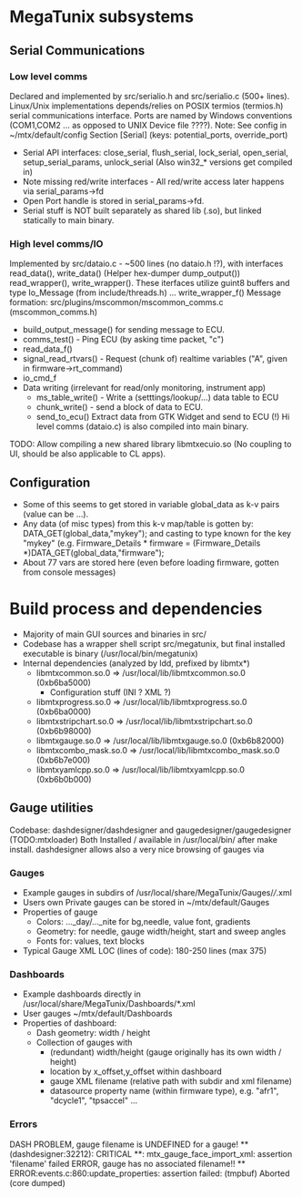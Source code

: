 # MegaTunix subsystems

## Serial Communications

### Low level comms

Declared and implemented by src/serialio.h and src/serialio.c (500+ lines).
Linux/Unix implementations depends/relies on POSIX termios (termios.h) serial communications interface.
Ports are named by Windows conventions (COM1,COM2 ... as opposed to UNIX Device file ????). Note: See config in ~/mtx/default/config Section [Serial] (keys: potential_ports, override_port)
- Serial API interfaces: close_serial, flush_serial, lock_serial, open_serial,
setup_serial_params, unlock_serial (Also win32_* versions get compiled in)
- Note missing red/write interfaces - All red/write access later happens via serial_params->fd
- Open Port handle is stored in serial_params->fd.
- Serial stuff is NOT built separately as shared lib (.so), but linked statically to main binary.

### High level comms/IO

Implemented by src/dataio.c - ~500 lines (no dataio.h !?), with interfaces read_data(), write_data() (Helper hex-dumper dump_output()) read_wrapper(), write_wrapper(). These iterfaces utilize guint8 buffers and type Io_Message (from include/threads.h) ... write_wrapper_f()
Message formation:
src/plugins/mscommon/mscommon_comms.c (mscommon_comms.h)
- build_output_message() for sending message to ECU.
- comms_test() - Ping ECU (by asking time packet, "c")
- read_data_f()
- signal_read_rtvars() - Request (chunk of) realtime variables ("A", given in firmware->rt_command)
- io_cmd_f
- Data writing (irrelevant for read/only monitoring, instrument app)
  - ms_table_write() - Write a (setttings/lookup/...) data table to ECU
  - chunk_write() - send a block of data to ECU.
  - send_to_ecu() Extract data from GTK Widget and send to ECU (!)
Hi level comms (dataio.c) is also compiled into main binary.

TODO: Allow compiling a new shared library libmtxecuio.so (No coupling to UI, should be also applicable to CL apps).

## Configuration
- Some of this seems to get stored in variable global_data as k-v pairs (value can be ...).
- Any data (of misc types) from this k-v map/table is gotten by:
  DATA_GET(global_data,"mykey"); and casting to type known for the key "mykey"
  (e.g. Firmware_Details * firmware = (Firmware_Details *)DATA_GET(global_data,"firmware");
- About 77 vars are stored here (even before loading firmware, gotten from console messages)

# Build process and dependencies

- Majority of main GUI sources and binaries in src/
- Codebase has a wrapper shell script src/megatunix, but final installed executable is binary (/usr/local/bin/megatunix)
- Internal dependencies (analyzed by ldd, prefixed by libmtx*)
  - libmtxcommon.so.0 => /usr/local/lib/libmtxcommon.so.0 (0xb6ba5000)
    - Configuration stuff (INI ? XML ?)
  - libmtxprogress.so.0 => /usr/local/lib/libmtxprogress.so.0 (0xb6ba0000)
  - libmtxstripchart.so.0 => /usr/local/lib/libmtxstripchart.so.0 (0xb6b98000)
  - libmtxgauge.so.0 => /usr/local/lib/libmtxgauge.so.0 (0xb6b82000)
  - libmtxcombo_mask.so.0 => /usr/local/lib/libmtxcombo_mask.so.0 (0xb6b7e000)
  - libmtxyamlcpp.so.0 => /usr/local/lib/libmtxyamlcpp.so.0 (0xb6b0b000)

## Gauge utilities

Codebase: dashdesigner/dashdesigner and gaugedesigner/gaugedesigner (TODO:mtxloader)
Both Installed / available in /usr/local/bin/ after make install.
dashdesigner allows also a very nice browsing of gauges via 
### Gauges
- Example gauges in subdirs of /usr/local/share/MegaTunix/Gauges/*/*.xml
- Users own Private gauges can be stored in ~/mtx/default/Gauges
- Properties of gauge
  - Colors: ..._day/..._nite for bg,needle, value font, gradients
  - Geometry: for needle, gauge width/height, start and sweep angles
  - Fonts for: values, text blocks
- Typical Gauge XML LOC (lines of code): 180-250 lines (max 375)
### Dashboards
- Example dashboards directly in /usr/local/share/MegaTunix/Dashboards/*.xml
- User gauges ~/mtx/default/Dashboards
- Properties of dashboard:
  - Dash geometry: width / height
  - Collection of gauges with
    - (redundant) width/height (gauge originally has its own width / height)
    - location by x_offset,y_offset within dashboard
    - gauge XML filename (relative path with subdir and xml filename)
    - datasource property name (within firmware type), e.g. "afr1", "dcycle1", "tpsaccel" ...
  
### Errors
DASH PROBLEM, gauge filename is UNDEFINED for a gauge!
** (dashdesigner:32212): CRITICAL **: mtx_gauge_face_import_xml: assertion 'filename' failed
ERROR, gauge has no associated filename!!
**
ERROR:events.c:860:update_properties: assertion failed: (tmpbuf)
Aborted (core dumped)

